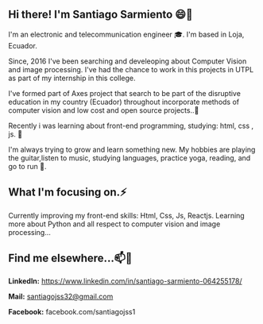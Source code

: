 
## Hi there! I'm Santiago Sarmiento 😄👋

I'm an electronic and telecommunication engineer 🎓. I'm based in Loja, Ecuador.

Since, 2016 I've been searching and develeoping about Computer Vision and image processing. I've had the chance to work in this projects in UTPL as part of my internship in this college.

I've formed part of Axes project that search to be part of the disruptive education in my country (Ecuador) throughout incorporate methods of computer vision and low cost and open source projects..👯 

Recently i was learning about front-end programming, studying: html, css , js. 🌱

I'm always trying to grow and learn something new. My hobbies are playing the guitar,listen to music, studying languages, practice yoga, reading, and go to run 🏃.

## What I'm focusing on.⚡

Currently improving my front-end skills: Html, Css, Js, Reactjs.
Learning more about Python and all respect to computer vision and image processing...

## Find me elsewhere...📫💬
**LinkedIn:** https://www.linkedin.com/in/santiago-sarmiento-064255178/

**Mail:** santiagojss32@gmail.com

**Facebook:** facebook.com/santiagojss1

